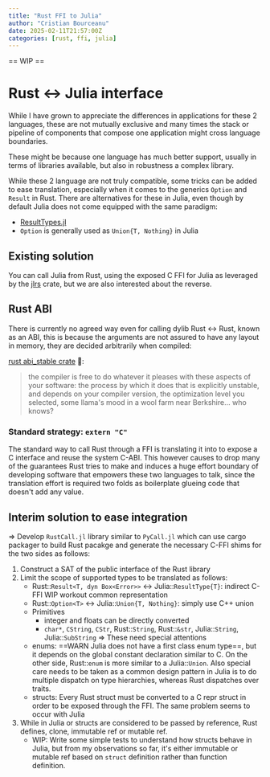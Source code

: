 ```yaml
---
title: "Rust FFI to Julia"
author: "Cristian Bourceanu"
date: 2025-02-11T21:57:00Z
categories: [rust, ffi, julia]
---
```


== WIP ==

# Rust <-> Julia interface

While I have grown to appreciate the differences in applications for these 2
languages, these are not mutually exclusive and many times the stack or pipeline
of components that compose one application might cross language boundaries.

These might be because one language has much better support, usually in terms of
libraries available, but also in robustness a complex library.

While these 2 language are not truly compatible, some tricks can be added to
ease translation, especially when it comes to the generics `Option` and `Result`
in Rust. There are alternatives for these in Julia, even though by default Julia
does not come equipped with the same paradigm:

- [ResultTypes.jl](https://github.com/0x0f0f0f/ResultTypes.jl)
- `Option` is generally used as `Union{T, Nothing}` in Julia

## Existing solution

You can call Julia from Rust, using the exposed C FFI for Julia as leveraged by
the [jlrs](https://github.com/Taaitaaiger/jlrs) crate, but we are also
interested about the reverse.


## Rust ABI 

There is currently no agreed way even for calling dylib Rust <-> Rust, known as
an ABI, this is because the arguments are not assured to have any layout in
memory, they are decided arbitrarily when compiled:

[rust abi_stable crate](https://lib.rs/crates/abi_stable) 🤣:
> the compiler is free to do whatever it pleases with these aspects of your
> software: the process by which it does that is explicitly unstable, and
> depends on your compiler version, the optimization level you selected, some
> llama's mood in a wool farm near Berkshire... who knows?

### Standard strategy: `extern "C"`

The standard way to call Rust through a FFI is translating it into to expose a C
interface and reuse the system C-ABI. This however causes to drop many of the
guarantees Rust tries to make and induces a huge effort boundary of developing
software that empowers these two languages to talk, since the translation effort
is required two folds as boilerplate glueing code that doesn't add any
value.

## Interim solution to ease integration

=> Develop `RustCall.jl` library similar to `PyCall.jl` which can use cargo
packager to build Rust pacakge and generate the necessary C-FFI shims for the
two sides as follows:

1. Construct a SAT of the public interface of the Rust library
2. Limit the scope of supported types to be translated as follows:
    - Rust::`Result<T, dyn Box<Error>>` <-> Julia::`ResultType{T}`: indirect C-FFI WIP workout common
      representation
    - Rust::`Option<T>` <-> Julia::`Union{T, Nothing}`: simply use C++ union
    - Primitives
        - integer and floats can be directly converted
        - `char*`, `CString`, `CStr`, Rust::`String`, Rust::`&str`,
        Julia::`String`, Julia::`SubString` => These need special attentions
    - enums: ==WARN Julia does not have a first class enum type==, but it
    depends on the global constant declaration similar to C. On the other side,
    Rust::`enum` is more similar to a Julia::`Union`. Also special care needs to
    be taken as a common design pattern in Julia is to do multiple dispatch on
    type hierarchies, whereas Rust dispatches over traits.
    - structs: Every Rust struct must be converted to a C repr struct in order
      to be exposed through the FFI. The same problem seems to occur with Julia
3. While in Julia or structs are considered to be passed by reference, Rust
   defines, clone, immutable ref or mutable ref.
   - WIP: Write some simple tests to understand how structs behave in Julia, but
     from my observations so far, it's either immutable or mutable ref based on
     `struct` definition rather than function definition.


